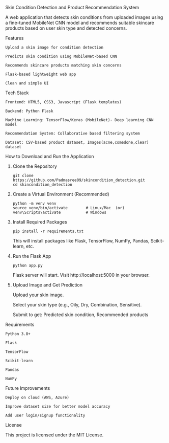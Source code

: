 Skin Condition Detection and Product Recommendation System

A web application that detects skin conditions from uploaded images using a fine-tuned MobileNet CNN model and recommends suitable skincare products based on user skin type and detected concerns.

Features

    Upload a skin image for condition detection

    Predicts skin condition using MobileNet-based CNN

    Recommends skincare products matching skin concerns

    Flask-based lightweight web app

    Clean and simple UI


Tech Stack

    Frontend: HTML5, CSS3, Javascript (Flask templates)

    Backend: Python Flask

    Machine Learning: TensorFlow/Keras (MobileNet)- Deep learning CNN model

    Recommendation System: Collaborative based filtering system

    Dataset: CSV-based product dataset, Images(acne,comedone,clear) dataset


How to Download and Run the Application
1. Clone the Repository

   
       git clone https://github.com/Padmasree09/skincondition_detection.git
       cd skincondition_detection

   
3. Create a Virtual Environment (Recommended)


       python -m venv venv
       source venv/bin/activate        # Linux/Mac  (or)
       venv\Scripts\activate           # Windows

   
5. Install Required Packages


       pip install -r requirements.txt
   This will install packages like Flask, TensorFlow, NumPy, Pandas, Scikit-learn, etc.

   
7. Run the Flask App


       python app.py
   Flask server will start.
Visit http://localhost:5000 in your browser.


8. Upload Image and Get Prediction

    Upload your skin image.

    Select your skin type (e.g., Oily, Dry, Combination, Sensitive).

    Submit to get: Predicted skin condition, Recommended products

Requirements

    Python 3.8+

    Flask

    TensorFlow

    Scikit-learn

    Pandas

    NumPy

Future Improvements

    Deploy on cloud (AWS, Azure)

    Improve dataset size for better model accuracy

    Add user login/signup functionality


License

This project is licensed under the MIT License.

